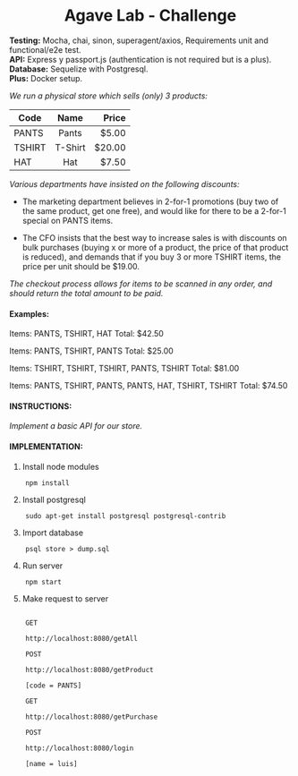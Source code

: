 

<h1 style="text-align: center;"> Agave Lab - Challenge </h1>


**Testing:** Mocha, chai, sinon, superagent/axios, Requirements unit and functional/e2e test.<br/>  **API:** Express y passport.js (authentication is not required but is a plus).<br/>
**Database:** Sequelize with Postgresql.<br/>
**Plus:** Docker setup.

_We run a physical store which sells (only) 3 products:_



|Code         | Name         |  Price
|-------------|:------------:|-------:
|PANTS        | Pants        |   $5.00
|TSHIRT       | T-Shirt      |  $20.00
|HAT          | Hat          |   $7.50


_Various departments have insisted on the following discounts:_

- The marketing department believes in 2-for-1 promotions (buy two of the same product, get one free), and would like for there to be a 2-for-1 special on PANTS items.

- The CFO insists that the best way to increase sales is with discounts on bulk purchases (buying x or more of a product, the price of that product is reduced), and demands that if you buy 3 or more TSHIRT items, the price per unit should be $19.00.

_The checkout process allows for items to be scanned in any order, and should return the total amount to be paid._

<h4>Examples:</h4>


Items: PANTS, TSHIRT, HAT
Total: $42.50

Items: PANTS, TSHIRT, PANTS
Total: $25.00

Items: TSHIRT, TSHIRT, TSHIRT, PANTS, TSHIRT
Total: $81.00

Items: PANTS, TSHIRT, PANTS, PANTS, HAT, TSHIRT, TSHIRT
Total: $74.50


<h4>INSTRUCTIONS:</h4>

_Implement a basic API for our store._

<h4>IMPLEMENTATION:</h4>

1. Install node modules
```
    npm install
```
2. Install postgresql
```
    sudo apt-get install postgresql postgresql-contrib
```
3. Import database
```
    psql store > dump.sql
```

4. Run server
```
    npm start
```
5. Make request to server
```

    GET

    http://localhost:8080/getAll

    POST
		
    http://localhost:8080/getProduct

    [code = PANTS]

    GET

    http://localhost:8080/getPurchase

    POST

    http://localhost:8080/login

    [name = luis]
```
